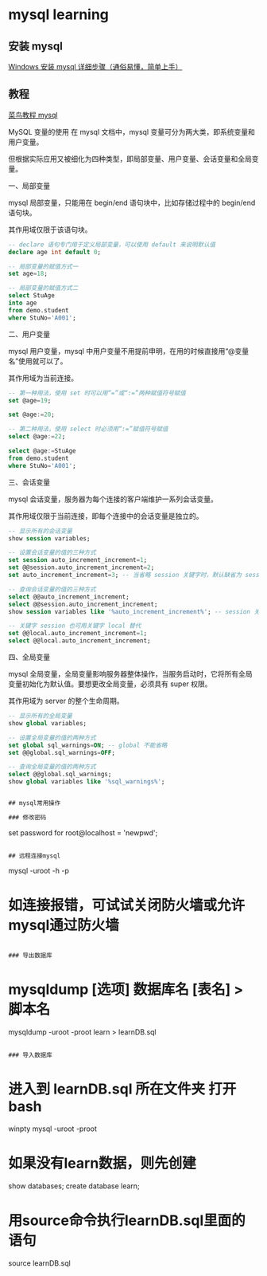 # mysql learning

## 安装 mysql

[Windows 安装 mysql 详细步骤（通俗易懂，简单上手）](https://blog.csdn.net/weixin_43423484/article/details/124408565)

## 教程

[菜鸟教程 mysql](https://www.runoob.com/mysql/mysql-tutorial.html)

MySQL 变量的使用
在 mysql 文档中，mysql 变量可分为两大类，即系统变量和用户变量。

但根据实际应用又被细化为四种类型，即局部变量、用户变量、会话变量和全局变量。

一、局部变量

mysql 局部变量，只能用在 begin/end 语句块中，比如存储过程中的 begin/end 语句块。

其作用域仅限于该语句块。

```sql
-- declare 语句专门用于定义局部变量，可以使用 default 来说明默认值
declare age int default 0;

-- 局部变量的赋值方式一
set age=18;

-- 局部变量的赋值方式二
select StuAge
into age
from demo.student
where StuNo='A001';
```

二、用户变量

mysql 用户变量，mysql 中用户变量不用提前申明，在用的时候直接用“@变量名”使用就可以了。

其作用域为当前连接。

```sql
-- 第一种用法，使用 set 时可以用“=”或“:=”两种赋值符号赋值
set @age=19;

set @age:=20;

-- 第二种用法，使用 select 时必须用“:=”赋值符号赋值
select @age:=22;

select @age:=StuAge
from demo.student
where StuNo='A001';

```

三、会话变量

mysql 会话变量，服务器为每个连接的客户端维护一系列会话变量。

其作用域仅限于当前连接，即每个连接中的会话变量是独立的。

```sql
-- 显示所有的会话变量
show session variables;

-- 设置会话变量的值的三种方式
set session auto_increment_increment=1;
set @@session.auto_increment_increment=2;
set auto_increment_increment=3; -- 当省略 session 关键字时，默认缺省为 session，即设置会话变量的值

-- 查询会话变量的值的三种方式
select @@auto_increment_increment;
select @@session.auto_increment_increment;
show session variables like '%auto_increment_increment%'; -- session 关键字可省略

-- 关键字 session 也可用关键字 local 替代
set @@local.auto_increment_increment=1;
select @@local.auto_increment_increment;
```

四、全局变量

mysql 全局变量，全局变量影响服务器整体操作，当服务启动时，它将所有全局变量初始化为默认值。要想更改全局变量，必须具有 super 权限。

其作用域为 server 的整个生命周期。

```sql
-- 显示所有的全局变量
show global variables;

-- 设置全局变量的值的两种方式
set global sql_warnings=ON; -- global 不能省略
set @@global.sql_warnings=OFF;

-- 查询全局变量的值的两种方式
select @@global.sql_warnings;
show global variables like '%sql_warnings%';


## mysql常用操作

### 修改密码

```
set password for root@localhost = 'newpwd';

```

## 远程连接mysql

```
mysql -uroot -h<IP> -p

# 如连接报错，可试试关闭防火墙或允许mysql通过防火墙
```

### 导出数据库
```
# mysqldump [选项] 数据库名 [表名] > 脚本名
mysqldump -uroot -proot learn > learnDB.sql

```

### 导入数据库

```
# 进入到 learnDB.sql 所在文件夹 打开bash
winpty mysql -uroot -proot
# 如果没有learn数据，则先创建
show databases;
create database learn;

# 用source命令执行learnDB.sql里面的语句
source learnDB.sql

```

